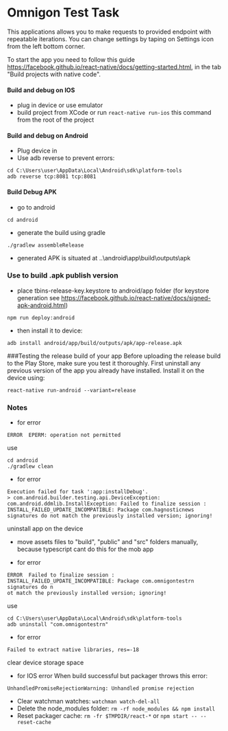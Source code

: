 # Omnigon Test Task
This applications allows you to make requests to provided endpoint with repeatable iterations.
You can change settings by taping on Settings icon from the left bottom corner.

To start the app you need to follow this guide https://facebook.github.io/react-native/docs/getting-started.html, in the tab "Build projects with native code".

#### Build and debug on IOS
- plug in device or use emulator
- build project from XCode or run ```react-native run-ios``` this command from the root of the project

#### Build and debug on Android
- Plug device in
- Use adb reverse to prevent errors:
```
cd C:\Users\user\AppData\Local\Android\sdk\platform-tools
adb reverse tcp:8081 tcp:8081
```
#### Build Debug APK
- go to android
```
cd android
```
- generate the build using gradle
```
./gradlew assembleRelease
```
- generated APK is situated at ..\android\app\build\outputs\apk

### Use to build .apk publish version
- place tbins-release-key.keystore to android/app folder (for keystore generation see https://facebook.github.io/react-native/docs/signed-apk-android.html)
```
npm run deploy:android
```
- then install it to device:
```
adb install android/app/build/outputs/apk/app-release.apk
```
###Testing the release build of your app
Before uploading the release build to the Play Store, make sure you test it thoroughly. First uninstall any previous version of the app you already have installed. Install it on the device using:
```
react-native run-android --variant=release
```

### Notes
- for error
```
ERROR  EPERM: operation not permitted
```
use
```
cd android
./gradlew clean
```

- for error
```
Execution failed for task ':app:installDebug'.
> com.android.builder.testing.api.DeviceException: com.android.ddmlib.InstallException: Failed to finalize session : INSTALL_FAILED_UPDATE_INCOMPATIBLE: Package com.hagnosticnews signatures do not match the previously installed version; ignoring!
```
uninstall app on the device

- move assets files to "build", "public" and "src" folders manually, because typescript cant do this for the mob app

- for error
```
ERROR  Failed to finalize session : INSTALL_FAILED_UPDATE_INCOMPATIBLE: Package com.omnigontestrn signatures do n
ot match the previously installed version; ignoring!
```
use
```
cd C:\Users\user\AppData\Local\Android\sdk\platform-tools
adb uninstall "com.omnigontestrn"
```
- for error
```
Failed to extract native libraries, res=-18
```
clear device storage space

- for IOS error
When build successful but packager throws this error:
```
UnhandledPromiseRejectionWarning: Unhandled promise rejection
```
- Clear watchman watches: ```watchman watch-del-all```
- Delete the node_modules folder: ```rm -rf node_modules && npm install```
- Reset packager cache: ```rm -fr $TMPDIR/react-*``` or ```npm start -- --reset-cache```
